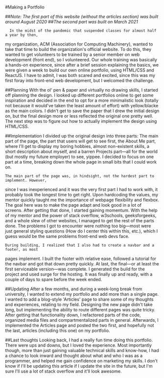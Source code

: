 #Making a Portfolio

##*Note: The first part of this website (without the articles section) was built around August 2020*
##*The second part was built on March 2021*

      In the midst of the pandemic that suspended classes for almost half a year by then,
my organization, ACM (Association for Computing Machinery), wanted to take that time
to build the organization's official website. To do this, they wanted to get volunteers
to be trained by a senior member on web development (front end), so I volunteered.
Our whole training was basically a hands-on experience, since after a brief session explaining
the basics, we were given a week to build our own online portfolio, using HTML/CSS and
ReactJS. I have to admit, I was both scared and excited, since this was my first foray into
front-end web development, but I welcomed the challenge.

##Planning
    With the ol' pen & paper and virtually no drawing skills, I started off planning the design.
I looked up different portfolios online to get some inspiration and decided in the end
to opt for a more minimalistic look (totally not because it would've taken the least
amount of effort) with yellow/blacke as the main colors. I didn't get to save the paper
that I drew the initial design on, but the final design more or less reflected the original
one pretty well. The next step was to figure out how to actually implement the design using
HTML/CSS.

##Implementation
    I divided up the original design into three parts: The main part of the page, the part
that users will get to see first, the About Me part, where I'll get to display my boring
hobbies, almost non-existent skills, a short description about myself, and a barren Projects
part—all for the world (but mostly my future employer) to see, yippee. I decided to focus
on one part at a time, breaking down the whole page in small bits that I could work on.

    The main part of the page was, in hindsight, not the hardest part to implement. However,
since I was inexperienced and it was the very first part I had to work with, it probably
took the longest time to get right. Upon hardcoding the values, my mentor quickly taught
me the importance of webpage flexibility and flexbox. The goal here was to make the page
adapt and look good in a lot of screens. After getting that done, I started gaining momentum.
With the help of my mentor and the power of stack overflow, w3schools, geeksforgeeks, and a
whole slew of other websites, I managed to get the rest of the parts done. The problems I
got to encounter were nothing too big—most were just general styling questions (How do I
center this within this, etc.), which I guess would be the same problems front-end web devs
face.

    During building, I realized that I also had to create a navbar and a footer, as most
pages implement. I built the footer with relative ease, followed a tutorial for the navbar
and got that down pretty quickly. At last, the final—or at least the first serviceable
version—was complete. I generated the build for the project and used surge for the
hosting. It was finally up and ready, with a couple of days to spare before the week ended.

##Updating
    After a few months, and during a week-long break from university, I wanted to extend my
portfolio and add more than a single page. I wanted to add a blog-style 'Articles' page
to share some of my thoughts and experiences, relating to my field. Designing the new page
didn't take long, but implementing the ability to route different pages was quite tricky.
After getting that functionality down, I refactored parts of the code, organized media files
and compartmentalized parts in general. Afterwards, I implemented the Articles page and posted
the two first, and hopefully not the last, articles (including this one) on my portfolio.

##Last thoughts
    Looking back, I had a really fun time doing this portfolio. There were ups and downs, but I loved
the experience. Most importantly though, more than just gaining valuable technical skills and know-how,
I had a chance to look inward and thought about what and who I was as a programmer, and helped
me gain confidence on marketing my skills. I don't know if I'll be updating this article if I
update the site in the future, but I'm sure I'll use a lot of stack overflow and
it'll look awesome.
